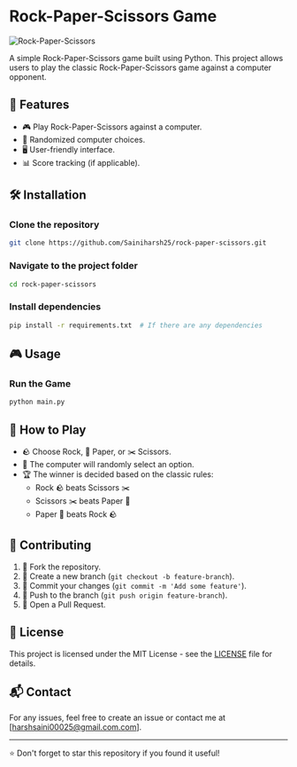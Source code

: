 # Rock-Paper-Scissors Game

![Rock-Paper-Scissors](https://example.com/banner.png)

A simple Rock-Paper-Scissors game built using Python. This project allows users to play the classic Rock-Paper-Scissors game against a computer opponent.

## 🚀 Features
- 🎮 Play Rock-Paper-Scissors against a computer.
- 🔀 Randomized computer choices.
- 🖥️ User-friendly interface.
- 📊 Score tracking (if applicable).

## 🛠 Installation

### Clone the repository
```bash
git clone https://github.com/Sainiharsh25/rock-paper-scissors.git
```

### Navigate to the project folder
```bash
cd rock-paper-scissors
```

### Install dependencies
```bash
pip install -r requirements.txt  # If there are any dependencies
```

## 🎮 Usage

### Run the Game
```bash
python main.py
```

## 📜 How to Play
- 🪨 Choose Rock, 📄 Paper, or ✂️ Scissors.
- 🤖 The computer will randomly select an option.
- 🏆 The winner is decided based on the classic rules:
  - Rock 🪨 beats Scissors ✂️
  - Scissors ✂️ beats Paper 📄
  - Paper 📄 beats Rock 🪨

## 🤝 Contributing
1. 🍴 Fork the repository.
2. 🌱 Create a new branch (`git checkout -b feature-branch`).
3. 📝 Commit your changes (`git commit -m 'Add some feature'`).
4. 🚀 Push to the branch (`git push origin feature-branch`).
5. 🔁 Open a Pull Request.

## 📄 License
This project is licensed under the MIT License - see the [LICENSE](LICENSE) file for details.

## 📬 Contact
For any issues, feel free to create an issue or contact me at [harshsaini00025@gmail.com.com].

---

⭐ Don't forget to star this repository if you found it useful!
